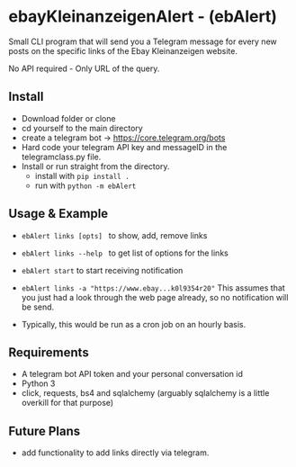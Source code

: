 # ebayKleinanzeigenAlert - (ebAlert)
Small CLI program that will send you a Telegram message for every new posts on the specific links of the Ebay Kleinanzeigen website. 

No API required - Only URL of the query.

## Install
* Download folder or clone
* cd yourself to the main directory
* create a telegram bot -> https://core.telegram.org/bots
* Hard code your telegram API key and messageID in the telegramclass.py file.
* Install or run straight from the directory.
  * install with ````pip install .  ````
  * run with ````python -m ebAlert ````

## Usage & Example
* ```ebAlert links [opts] ``` to show, add, remove links
* ```ebAlert links --help ``` to get list of options for the links
  
* ```ebAlert start``` to start receiving notification


* ```ebAlert links -a "https://www.ebay...k0l9354r20"```  This assumes that you just had a look through the web page already, so no notification will be send. 
* Typically, this would be run as a cron job on an hourly basis.

## Requirements
* A telegram bot API token and your personal conversation id
* Python 3
* click, requests, bs4 and sqlalchemy (arguably sqlalchemy is a little overkill for that purpose)

## Future Plans

* add functionality to add links directly via telegram.